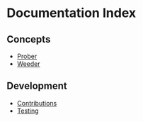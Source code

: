 # Documentation Index

## Concepts
* [Prober](concepts/prober.md)
* [Weeder](concepts/weeder.md)

## Development
* [Contributions](development/contribution.md)
* [Testing](development/testing.md)
